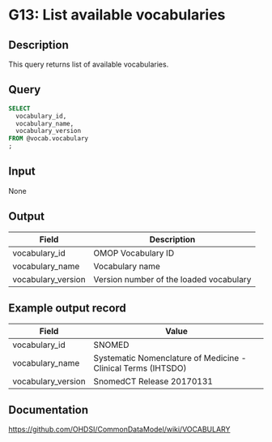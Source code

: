 <!---
Group:general
Name:G13 List available vocabularies
Author:Patrick Ryan
CDM Version: 5.3
-->

# G13: List available vocabularies

## Description
This query returns list of available vocabularies.

## Query
```sql
SELECT
  vocabulary_id,
  vocabulary_name,
  vocabulary_version
FROM @vocab.vocabulary 
;
```

## Input

None

## Output

| Field |  Description |
| --- | --- |
|  vocabulary_id |  OMOP Vocabulary ID |
|  vocabulary_name |  Vocabulary name |
|  vocabulary_version |  Version number of the loaded vocabulary |

## Example output record

| Field |  Value |
| --- | --- |
|  vocabulary_id |  SNOMED |
|  vocabulary_name |  Systematic Nomenclature of Medicine - Clinical Terms (IHTSDO) |
|  vocabulary_version |  SnomedCT Release 20170131 |

## Documentation
https://github.com/OHDSI/CommonDataModel/wiki/VOCABULARY

